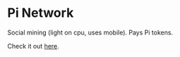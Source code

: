 # Pi Network

Social mining (light on cpu, uses mobile). Pays Pi tokens.

Check it out [here](https://minepi.com/Jnxpriv).

